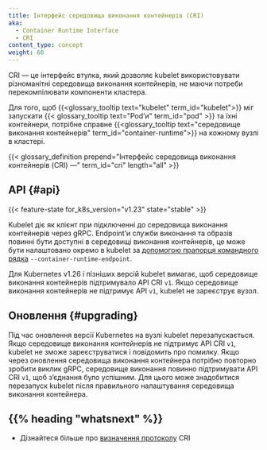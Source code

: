 ```yaml
---
title: Інтерфейс середовища виконання контейнерів (CRI)
aka:
  - Container Runtime Interface
  - CRI
content_type: concept
weight: 60
---
```


<!-- overview -->

CRI — це інтерфейс втулка, який дозволяє kubelet використовувати різноманітні середовища виконання контейнерів, не маючи потреби перекомпілювати компоненти кластера.

Для того, щоб {{<glossary_tooltip text="kubelet" term_id="kubelet">}} міг запускати
{{< glossary_tooltip text="Podʼи" term_id="pod" >}} та їхні контейнери, потрібне справне {{<glossary_tooltip text="середовище виконання контейнерів" term_id="container-runtime">}} на кожному вузлі в кластері.

{{< glossary_definition prepend="Інтерфейс середовища виконання контейнерів (CRI) —" term_id="cri" length="all" >}}

<!-- body -->

## API {#api}

{{< feature-state for_k8s_version="v1.23" state="stable" >}}

Kubelet діє як клієнт при підключенні до середовища виконання контейнерів через gRPC. Endpointʼи служби виконання та образів повинні бути доступні в середовищі виконання контейнерів, це може бути налаштовано окремо в kubelet за [допомогою прапорця командного рядка](/docs/reference/command-line-tools-reference/kubelet/) `--container-runtime-endpoint`.

Для Kubernetes v1.26 і пізніших версій kubelet вимагає, щоб середовище виконання контейнерів підтримувало API CRI `v1`. Якщо середовище виконання контейнерів не підтримує API `v1`, kubelet не зареєструє вузол.

## Оновлення {#upgrading}

Під час оновлення версії Kubernetes на вузлі kubelet перезапускається. Якщо середовище виконання контейнерів не підтримує API CRI `v1`, kubelet не зможе зареєструватися і повідомить про помилку. Якщо через оновлення середовища виконання контейнера потрібно повторно зробити виклик gRPC, середовище виконання повинно підтримувати API CRI `v1`, щоб зʼєднання було успішним. Для цього може знадобитися перезапуск kubelet після правильного налаштування середовища виконання контейнера.

## {{% heading "whatsnext" %}}

- Дізнайтеся більше про [визначення протоколу](https://github.com/kubernetes/cri-api/blob/v0.33.1/pkg/apis/runtime/v1/api.proto) CRI
